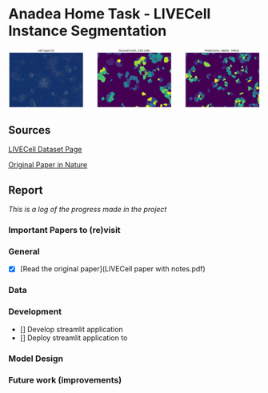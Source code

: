 # Anadea Home Task - LIVECell Instance Segmentation
![](img.png)

## Sources
[LIVECell Dataset Page](https://sartorius-research.github.io/LIVECell/)

[Original Paper in Nature](https://www.nature.com/articles/s41592-021-01249-6.pdf)

## Report
*This is a log of the progress made in the project*

### Important Papers to (re)visit

### General
- [x] [Read the original paper](LIVECell paper with notes.pdf)

### Data

### Development
- [] Develop streamlit application
- [] Deploy streamlit application to 

### Model Design

### Future work (improvements)

